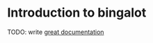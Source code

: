 # Introduction to bingalot

TODO: write [great documentation](http://jacobian.org/writing/what-to-write/)
